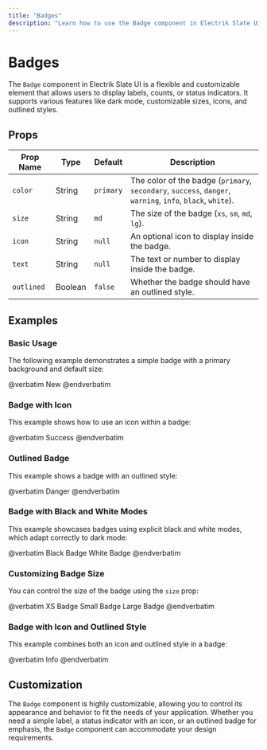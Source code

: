 ```yaml
---
title: "Badges"
description: "Learn how to use the Badge component in Electrik Slate UI"
---
```


# Badges

The `Badge` component in Electrik Slate UI is a flexible and customizable element that allows users to display labels, counts, or status indicators. It supports various features like dark mode, customizable sizes, icons, and outlined styles.

## Props

| Prop Name  | Type    | Default | Description                                                                                              |
|------------|---------|---------|----------------------------------------------------------------------------------------------------------|
| `color`    | String  | `primary` | The color of the badge (`primary`, `secondary`, `success`, `danger`, `warning`, `info`, `black`, `white`).|
| `size`     | String  | `md`     | The size of the badge (`xs`, `sm`, `md`, `lg`).                                                          |
| `icon`     | String  | `null`   | An optional icon to display inside the badge.                                                            |
| `text`     | String  | `null`   | The text or number to display inside the badge.                                                          |
| `outlined` | Boolean | `false`  | Whether the badge should have an outlined style.                                                         |

## Examples

### Basic Usage

The following example demonstrates a simple badge with a primary background and default size:

<x-code-preview>
@verbatim
<x-slate::badge color="primary">
    New
</x-slate::badge>
@endverbatim
</x-code-preview>

### Badge with Icon

This example shows how to use an icon within a badge:

<x-code-preview>
@verbatim
<x-slate::badge color="success" icon="carbon-checkmark">
    Success
</x-slate::badge>
@endverbatim
</x-code-preview>

### Outlined Badge

This example shows a badge with an outlined style:

<x-code-preview>
@verbatim
<x-slate::badge color="danger" outlined>
    Danger
</x-slate::badge>
@endverbatim
</x-code-preview>

### Badge with Black and White Modes

This example showcases badges using explicit black and white modes, which adapt correctly to dark mode:

<x-code-preview>
@verbatim
<x-slate::badge color="black" size="lg">
    Black Badge
</x-slate::badge>
<x-slate::badge color="white" size="lg" outlined>
    White Badge
</x-slate::badge>
@endverbatim
</x-code-preview>

### Customizing Badge Size

You can control the size of the badge using the `size` prop:

<x-code-preview>
@verbatim
<x-slate::badge color="secondary" size="xs">
    XS Badge
</x-slate::badge>
<x-slate::badge color="secondary" size="sm">
    Small Badge
</x-slate::badge>
<x-slate::badge color="secondary" size="lg">
    Large Badge
</x-slate::badge>
@endverbatim
</x-code-preview>

### Badge with Icon and Outlined Style

This example combines both an icon and outlined style in a badge:

<x-code-preview>
@verbatim
<x-slate::badge color="info" icon="carbon-information" outlined>
    Info
</x-slate::badge>
@endverbatim
</x-code-preview>

## Customization

The `Badge` component is highly customizable, allowing you to control its appearance and behavior to fit the needs of your application. Whether you need a simple label, a status indicator with an icon, or an outlined badge for emphasis, the `Badge` component can accommodate your design requirements.
